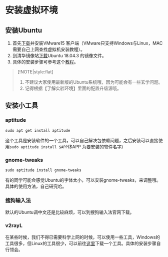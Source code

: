 # 安装虚拟环境

## 安装Ubuntu

1. 首先[下载](https://www.vmware.com/go/getworkstation-win)并安装VMware15 客户端（VMware只支持Windows与Linux，MAC需要自己上网查找虚拟机安装教程）。
2. 到清华镜像站[下载](https://mirrors.tuna.tsinghua.edu.cn/ubuntu-releases/bionic/ubuntu-18.04.4-desktop-amd64.iso)Ubuntu 18.04.3 的镜像文件。 
3. 具体的安装步骤可参考这个[教程](https://blog.csdn.net/qq_39557270/article/details/102926282)。

> [!NOTE|style:flat]
>
> 1. 不建议大家使用最新版的Ubuntu系统哦，因为可能会有一些玄学问题。
> 2. 记得根据【了解实验环境】里面的配置升级源哦。

## 安装小工具

### aptitude

```shell
sudo apt get install aptitude
```

这个工具是安装软件的一个工具，可以自己解决包依赖问题，之后安装可以直接使用`sudo aptitude install $APP`($APP 为要安装的软件名字)

### gnome-tweaks

```shell
sudo aptitude install gnome-tweaks
```

有的同学可能会感觉Ubuntu的字体太小，可以安装gnome-tweaks，来调整哦。具体的使用方法，自己研究哈。

### 搜狗输入法

默认的Ubuntu调中文还是比较麻烦，可以到搜狗输入法官网下载。

### v2rayL

在某些时候，我们不得已需要科学上网的时候，可以使用一些工具，Windows的工具很多，但Linux的工具很少，可以前往[这里](https://github.com/jiangxufeng/v2rayL)下载一个工具。具体的安装步骤自行领会。


